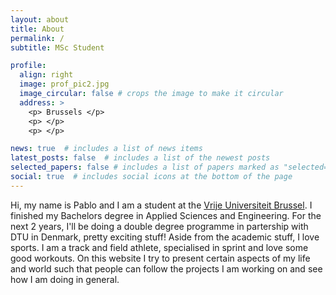 ```yaml
---
layout: about
title: About
permalink: /
subtitle: MSc Student

profile:
  align: right
  image: prof_pic2.jpg
  image_circular: false # crops the image to make it circular
  address: >
    <p> Brussels </p>
    <p> </p>
    <p> </p>

news: true  # includes a list of news items
latest_posts: false  # includes a list of the newest posts
selected_papers: false # includes a list of papers marked as "selected={true}"
social: true  # includes social icons at the bottom of the page
---
```


Hi, my name is Pablo and I am a student at the [Vrije Universiteit Brussel](https://www.vub.be/nl). I finished my Bachelors degree in Applied Sciences and Engineering. For the next 2 years, I'll be doing a double degree programme in partership with DTU in Denmark, pretty exciting stuff! Aside from the academic stuff, I love sports. I am a track and field athlete, specialised in sprint and love some good workouts. On this website I try to present certain aspects of my life and world such that people can follow the projects I am working on and see how I am doing in general.
